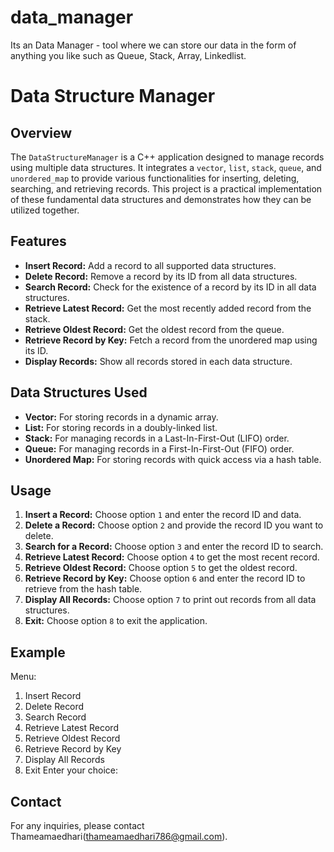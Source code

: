 # data_manager
Its an Data Manager - tool where we can store our data in the form of anything you like such as Queue, Stack, Array, Linkedlist.

# Data Structure Manager

## Overview

The `DataStructureManager` is a C++ application designed to manage records using multiple data structures. It integrates a `vector`, `list`, `stack`, `queue`, and `unordered_map` to provide various functionalities for inserting, deleting, searching, and retrieving records. This project is a practical implementation of these fundamental data structures and demonstrates how they can be utilized together.

## Features

- **Insert Record:** Add a record to all supported data structures.
- **Delete Record:** Remove a record by its ID from all data structures.
- **Search Record:** Check for the existence of a record by its ID in all data structures.
- **Retrieve Latest Record:** Get the most recently added record from the stack.
- **Retrieve Oldest Record:** Get the oldest record from the queue.
- **Retrieve Record by Key:** Fetch a record from the unordered map using its ID.
- **Display Records:** Show all records stored in each data structure.

## Data Structures Used

- **Vector:** For storing records in a dynamic array.
- **List:** For storing records in a doubly-linked list.
- **Stack:** For managing records in a Last-In-First-Out (LIFO) order.
- **Queue:** For managing records in a First-In-First-Out (FIFO) order.
- **Unordered Map:** For storing records with quick access via a hash table.

## Usage

1. **Insert a Record:** Choose option `1` and enter the record ID and data.
2. **Delete a Record:** Choose option `2` and provide the record ID you want to delete.
3. **Search for a Record:** Choose option `3` and enter the record ID to search.
4. **Retrieve Latest Record:** Choose option `4` to get the most recent record.
5. **Retrieve Oldest Record:** Choose option `5` to get the oldest record.
6. **Retrieve Record by Key:** Choose option `6` and enter the record ID to retrieve from the hash table.
7. **Display All Records:** Choose option `7` to print out records from all data structures.
8. **Exit:** Choose option `8` to exit the application.

## Example

Menu:
1. Insert Record
2. Delete Record
3. Search Record
4. Retrieve Latest Record
5. Retrieve Oldest Record
6. Retrieve Record by Key
7. Display All Records
8. Exit
Enter your choice: 

## Contact

For any inquiries, please contact Thameamaedhari(thameamaedhari786@gmail.com).
